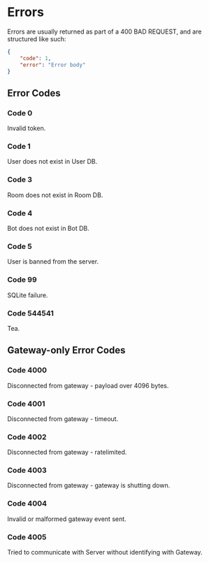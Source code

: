 # Errors

Errors are usually returned as part of a 400 BAD REQUEST, and are structured like such:

```json
{
    "code": 1,
    "error": "Error body"
}
```

## Error Codes

### Code 0
Invalid token.

### Code 1
User does not exist in User DB.

### Code 3
Room does not exist in Room DB.

### Code 4
Bot does not exist in Bot DB.

### Code 5
User is banned from the server.

### Code 99
SQLite failure.

### Code 544541
Tea.

## Gateway-only Error Codes

### Code 4000
Disconnected from gateway - payload over 4096 bytes.

### Code 4001
Disconnected from gateway - timeout.

### Code 4002
Disconnected from gateway - ratelimited.

### Code 4003
Disconnected from gateway - gateway is shutting down.

### Code 4004
Invalid or malformed gateway event sent.

### Code 4005
Tried to communicate with Server without identifying with Gateway.
